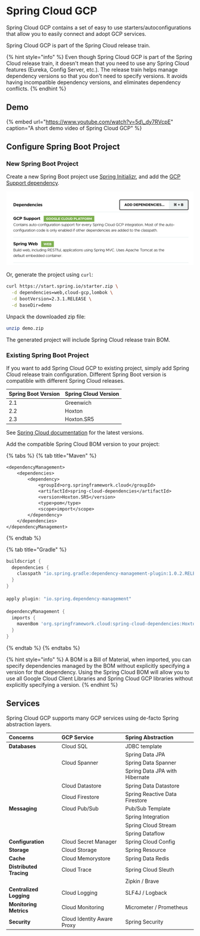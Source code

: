 # Spring Cloud GCP

Spring Cloud GCP contains a set of easy to use starters/autoconfigurations that allow you to easily connect and adopt GCP services.

Spring Cloud GCP is part of the Spring Cloud release train.

{% hint style="info" %}
Even though Spring Cloud GCP is part of the Spring Cloud release train, it doesn't mean that you need to use any Spring Cloud features \(Eureka, Config Server, etc.\). The release train helps manage dependency versions so that you don't need to specify versions. It avoids having incompatible dependency versions, and eliminates dependency conflicts.
{% endhint %}

## Demo

{% embed url="https://www.youtube.com/watch?v=5d\_dy7RVcpE" caption="A short demo video of Spring Cloud GCP" %}

## Configure Spring Boot Project

### New Spring Boot Project

Create a new Spring Boot project use [Spring Initializr](https://start.spring.io/#!type=maven-project&language=java&platformVersion=2.2.6.RELEASE&packaging=jar&jvmVersion=1.8&groupId=com.example&artifactId=demo&name=demo&description=Demo%20project%20for%20Spring%20Boot&packageName=com.example.demo&dependencies=cloud-gcp,web), and add the [GCP Support dependency](https://start.spring.io/#!type=maven-project&language=java&platformVersion=2.2.6.RELEASE&packaging=jar&jvmVersion=1.8&groupId=com.example&artifactId=demo&name=demo&description=Demo%20project%20for%20Spring%20Boot&packageName=com.example.demo&dependencies=cloud-gcp,web).

![Add the GCP Support dependency](../.gitbook/assets/image%20%283%29.png)

Or, generate the project using `curl`:

```bash
curl https://start.spring.io/starter.zip \
  -d dependencies=web,cloud-gcp,lombok \
  -d bootVersion=2.3.1.RELEASE \
  -d baseDir=demo
```

Unpack the downloaded zip file:

```bash
unzip demo.zip
```

The generated project will include Spring Cloud release train BOM. 

### Existing Spring Boot Project

If you want to add Spring Cloud GCP to existing project, simply add Spring Cloud release train configuration. Different Spring Boot version is compatible with different Spring Cloud releases.

| Spring Boot Version | Spring Cloud Version |
| :--- | :--- |
| 2.1 | Greenwich |
| 2.2 | Hoxton |
| 2.3 | Hoxton.SR5 |

See [Spring Cloud documentation](https://spring.io/projects/spring-cloud#learn) for the latest versions.

Add the compatible Spring Cloud BOM version to your project:

{% tabs %}
{% tab title="Maven" %}
```markup
<dependencyManagement>
    <dependencies>
        <dependency>
            <groupId>org.springframework.cloud</groupId>
            <artifactId>spring-cloud-dependencies</artifactId>
            <version>Hoxton.SR5</version>
            <type>pom</type>
            <scope>import</scope>
        </dependency>
    </dependencies>
</dependencyManagement>
```
{% endtab %}

{% tab title="Gradle" %}
```groovy
buildscript {
  dependencies {
    classpath "io.spring.gradle:dependency-management-plugin:1.0.2.RELEASE"
  }
}

apply plugin: "io.spring.dependency-management"

dependencyManagement {
  imports {
    mavenBom 'org.springframework.cloud:spring-cloud-dependencies:Hoxton.RELEASE'
  }
}
```
{% endtab %}
{% endtabs %}

{% hint style="info" %}
A BOM is a Bill of Material, when imported, you can specify dependencies managed by the BOM without explicitly specifying a version for that dependency.  Using the Spring Cloud BOM will allow you to use all Google Cloud Client Libraries and Spring Cloud GCP libraries without explicitly specifying a version.
{% endhint %}

## Services

Spring Cloud GCP supports many GCP services using de-facto Spring abstraction layers.

| Concerns | GCP Service | Spring Abstraction |
| :--- | :--- | :--- |
| **Databases** | Cloud SQL | JDBC template |
|  |  | Spring Data JPA |
|  | Cloud Spanner | Spring Data Spanner |
|  |  | Spring Data JPA with Hibernate |
|  | Cloud Datastore | Spring Data Datastore |
|  | Cloud Firestore | Spring Reactive Data Firestore |
| **Messaging** | Cloud Pub/Sub | Pub/Sub Template |
|  |  | Spring Integration |
|  |  | Spring Cloud Stream |
|  |  | Spring Dataflow |
| **Configuration** | Cloud Secret Manager | Spring Cloud Config |
| **Storage** | Cloud Storage | Spring Resource |
| **Cache** | Cloud Memorystore | Spring Data Redis |
| **Distributed Tracing** | Cloud Trace | Spring Cloud Sleuth |
|  |  | Zipkin / Brave |
| **Centralized Logging** | Cloud Logging | SLF4J / Logback |
| **Monitoring Metrics** | Cloud Monitoring | Micrometer / Prometheus |
| **Security** | Cloud Identity Aware Proxy | Spring Security |

